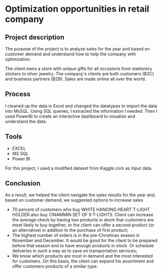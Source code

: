 # Optimization opportunities in retail company


## Project description

The purpose of the project is to analyze sales for the year and based on customer demand and understand how to help the company with optimization.

The client owns a store with unique gifts for all occasions from stationery stickers to silver jewelry. The company's clients are both customers (B2C) and business partners (B2B). Sales are made online all over the world.

## Process

I cleaned up the data in Excel and changed the datatypes to import the data into MsSQL. Using SQL queries, I extracted the information I needed. Then I used PowerBi to create an interactive dashboard to visualize and understand the data.

## Tools

- EXCEL
- MS SQL 
- Power BI

For this project, I used a modified dataset from Kaggle.com as input data.


## Conclusion

As a result, we helped the client navigate the sales results for the year and, based on customer demand, we suggested options to increase sales
- 70 percent of customers who buy  WHITE HANGING HEART T-LIGHT HOLDER also buy CINAMMIN SET OF 9 T-LIGHTS. Client can  increase the average check by having two products in stock that customers are most likely to buy together, or the client can offer a second product (or an alternative) in addition to the purchase of first product;
- The highest number of orders is in the pre-Christmas season in November and December. It would be good for the client to be prepared before that season and to have enough products in stock. Or schedule deliveries in such a way as to save on transportation services;
- We know which products are most in demand and the most interested for customers. On this basis, the client can expand his assortment and offer customers products of a similar type.



